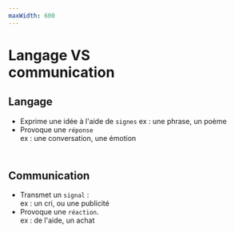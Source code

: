 ```yaml
---
maxWidth: 600
---
```


# Langage VS <br> communication <!--fold-->
## Langage <!--fold-->
- Exprime une idée à l'aide de `signes`
ex : une phrase, un poème
- Provoque une `réponse` <br> ex : une conversation, une émotion
## <br> Communication <!--fold-->
- Transmet un `signal` : <br> ex : un cri, ou une publicité
- Provoque une `réaction`. <br> ex : de l'aide, un achat
